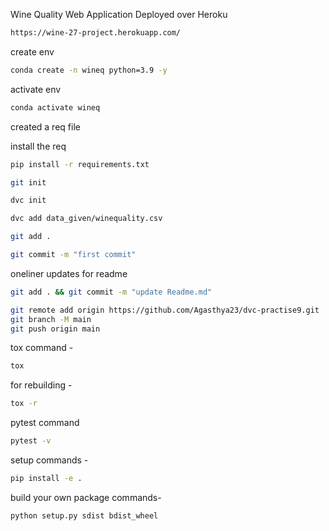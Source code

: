 Wine Quality Web Application Deployed over Heroku
```bash
https://wine-27-project.herokuapp.com/
```
create env 

```bash
conda create -n wineq python=3.9 -y
```

activate env
```bash
conda activate wineq
```

created a req file

install the req
```bash
pip install -r requirements.txt
```


```bash
git init
```
```bash
dvc init 
```
```bash
dvc add data_given/winequality.csv
```
```bash
git add .
```
```bash
git commit -m "first commit"
```

oneliner updates  for readme

```bash
git add . && git commit -m "update Readme.md"
```
```bash
git remote add origin https://github.com/Agasthya23/dvc-practise9.git
git branch -M main
git push origin main
```

tox command -
```bash
tox
```
for rebuilding -
```bash
tox -r 
```
pytest command
```bash
pytest -v
```

setup commands -
```bash
pip install -e . 
```

build your own package commands- 
```bash
python setup.py sdist bdist_wheel
```
